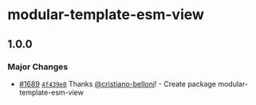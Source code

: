 # modular-template-esm-view

## 1.0.0

### Major Changes

- [#1689](https://github.com/jpmorganchase/modular/pull/1689)
  [`4f439e0`](https://github.com/jpmorganchase/modular/commit/4f439e0aa950562e8ad231273af9eb0d6ce592c9)
  Thanks [@cristiano-belloni](https://github.com/cristiano-belloni)! - Create
  package modular-template-esm-view
